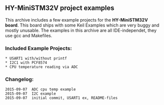 ## HY-MiniSTM32V project examples

This archive includes a few example projects for the **HY-MiniSTM32V board**.
This board ships with some Keil Examples which are very buggy and mostly
unusable.
The examples in this archive are all IDE-independet, they use gcc and Makefiles.

### Included Example Projects:
	* USART1 with/without printf
	* I2C1 with PCF8574
	* CPU temperature reading via ADC

### Changelog:
	2015-09-07	ADC cpu temp example
	2015-09-07	I2C example
	2015-09-07	initial commit, USART1 ex, README-files

